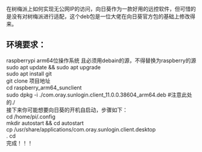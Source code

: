 在树梅派上如何实现无公网IP的访问，向日葵作为一款好用的远控软件，但可惜的是没有对树梅派进行适配，这个deb包是一位大佬在向日葵官方包的基础上修改得来。
## 环境要求：
raspberrypi   arm64位操作系统   且必须用debain的源，不得替换为raspberry的源<br>
sudo apt update && sudo apt upgrade<br>
sudo apt install git <br>
git clone 项目地址<br>
cd raspberry_arm64_sunclient<br>
sudo dpkg -i ./com.oray.sunlogin.client_11.0.0.38604_arm64.deb  #注意此处的./<br>
接下来你可能想要向日葵的开机自启动，步骤如下：<br>
cd /home/pi/.config<br>
mkdir autostart && cd autostart<br>
cp /usr/share/applications/com.oray.sunlogin.client.desktop<br> .
cd<br>
完成！！！

